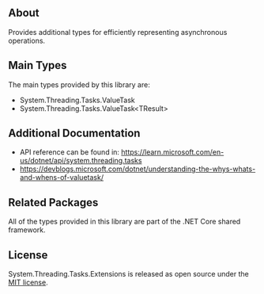 ## About

Provides additional types for efficiently representing asynchronous operations.

## Main Types

The main types provided by this library are:

- System.Threading.Tasks.ValueTask
- System.Threading.Tasks.ValueTask&lt;TResult&gt;

## Additional Documentation

- API reference can be found in: https://learn.microsoft.com/en-us/dotnet/api/system.threading.tasks
- https://devblogs.microsoft.com/dotnet/understanding-the-whys-whats-and-whens-of-valuetask/

## Related Packages

All of the types provided in this library are part of the .NET Core shared framework.

## License

System.Threading.Tasks.Extensions is released as open source under the [MIT license](https://licenses.nuget.org/MIT).
